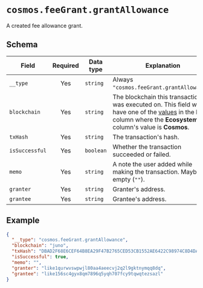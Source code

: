 # `cosmos.feeGrant.grantAllowance`

A created fee allowance grant.

## Schema

| Field          | Required | Data type | Explanation                                                                                                                                                                                   | Example                                                              |
| -------------- | :------: | --------- | --------------------------------------------------------------------------------------------------------------------------------------------------------------------------------------------- | -------------------------------------------------------------------- |
| `__type`       |   Yes    | `string`  | Always `"cosmos.feeGrant.grantAllowance"`.                                                                                                                                                    | `"cosmos.feeGrant.grantAllowance"`                                   |
| `blockchain`   |   Yes    | `string`  | The blockchain this transaction was executed on. This field will have one of the [values](../../blockchains.md) in the **ID** column where the **Ecosystem** column's value is **Cosmos**. | `"juno"`                                                             |
| `txHash`       |   Yes    | `string`  | The transaction's hash.                                                                                                                                                                       | `"DBAD2F68E6CEF64B8EA29F47B2765CED53CB1552AE6422C98974C8D4DA8869F8"` |
| `isSuccessful` |   Yes    | `boolean` | Whether the transaction succeeded or failed.                                                                                                                                                  | `true`                                                               |
| `memo`         |   Yes    | `string`  | A note the user added while making the transaction. Maybe be empty (`""`).                                                                                                                    | `"I owed you 1.5 ATOM since you paid for lunch."`                    |
| `granter`      |   Yes    | `string`  | Granter's address.                                                                                                                                                                            | `"cosmos1g0ffln2weg8wpzpn2hy9t2eddygqcxtvggmyhl"`                    |
| `grantee`      |   Yes    | `string`  | Grantee's address.                                                                                                                                                                            | `"cosmos1g0ffln2weg8wpzpn2hy9t2eddygqcxtvggmyhl"`                    |

## Example

```json
{
  "__type": "cosmos.feeGrant.grantAllowance",
  "blockchain": "juno",
  "txHash": "DBAD2F68E6CEF64B8EA29F47B2765CED53CB1552AE6422C98974C8D4DA8869F8",
  "isSuccessful": true,
  "memo": "",
  "granter": "like1qurwvswpwjl80aa4aeecvj2q2l9gktnymqq8dq",
  "grantee": "like156sc4gyx8qm7896q5yqh707fcy9tqwqtezsazl"
}
```

